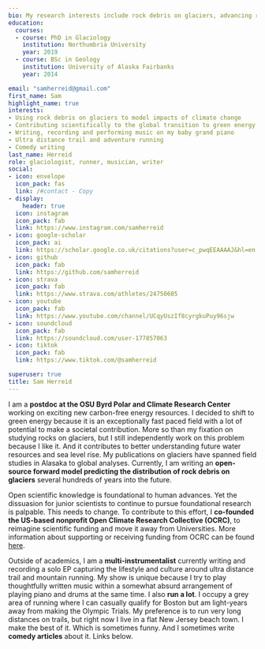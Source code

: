 ```yaml
---
bio: My research interests include rock debris on glaciers, advancing regional to global scale glacier modeling and restructuring the financing of climate science.
education:
  courses:
  - course: PhD in Glaciology
    institution: Northumbria University
    year: 2019
  - course: BSc in Geology
    institution: University of Alaska Fairbanks
    year: 2014

email: "samherreid@gmail.com"
first_name: Sam
highlight_name: true
interests:
- Using rock debris on glaciers to model impacts of climate change
- Contributing scientifically to the global transition to green energy
- Writing, recording and performing music on my baby grand piano
- Ultra distance trail and adventure running
- Comedy writing
last_name: Herreid
role: glaciologist, runner, musician, writer
social:
- icon: envelope
  icon_pack: fas
  link: /#contact - Copy
- display:
    header: true
  icon: instagram
  icon_pack: fab
  link: https://www.instagram.com/samherreid
- icon: google-scholar
  icon_pack: ai
  link: https://scholar.google.co.uk/citations?user=c_pwqEEAAAAJ&hl=en
- icon: github
  icon_pack: fab
  link: https://github.com/samherreid
- icon: strava
  icon_pack: fab
  link: https://www.strava.com/athletes/24750605
- icon: youtube
  icon_pack: fab
  link: https://www.youtube.com/channel/UCqyUszIf8cyrgkuPuy96sjw
- icon: soundcloud
  icon_pack: fab
  link: https://soundcloud.com/user-177857063
- icon: tiktok
  icon_pack: fab
  link: https://www.tiktok.com/@samherreid

superuser: true
title: Sam Herreid
---
```


I am a **postdoc at the OSU Byrd Polar and Climate Research Center** working on exciting new carbon-free energy resources. I decided to shift to green energy because it is an exceptionally fast paced field with a lot of potential to make a societal contribution. More so than my fixation on studying rocks on glaciers, but I still independently work on this problem because I like it. And it contributes to better understanding future water resources and sea level rise. My publications on glaciers have spanned field studies in Alasaka to global analyses. Currently, I am writing an **open-source forward model predicting the distribution of rock debris on glaciers** several hundreds of years into the future.

Open scientific knowledge is foundational to human advances. Yet the dissuasion for junior scientists to continue to pursue foundational research is palpable. This needs to change. To contribute to this effort, I **co-founded the US-based nonprofit Open Climate Research Collective (OCRC)**, to reimagine scientific funding and move it away from Universities. More information about supporting or receiving funding from OCRC can be found [here](https://openclimateresearch.org/).

Outside of academics, I am a **multi-instrumentalist** currently writing and recording a solo EP capturing the lifestyle and culture around ultra distance trail and mountain running. My show is unique because I try to play thoughtfully written music within a somewhat absurd arrangement of playing piano and drums at the same time. I also **run a lot**. I occupy a grey area of running where I can casually qualify for Boston but am light-years away from making the Olympic Trials. My preference is to run very long distances on trails, but right now I live in a flat New Jersey beach town. I make the best of it. Which is sometimes funny. And I sometimes write **comedy articles** about it. Links below. 
   

